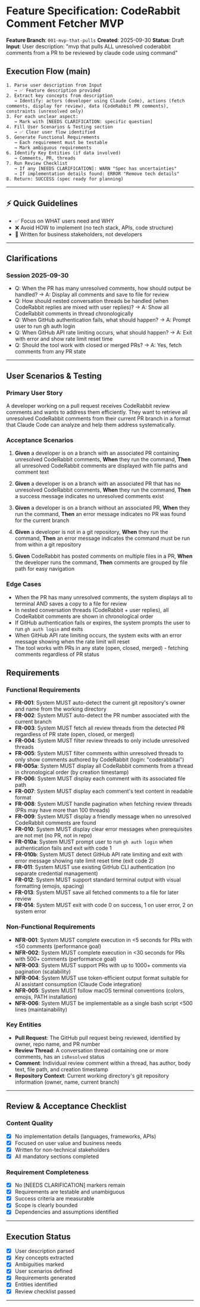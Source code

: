 # Feature Specification: CodeRabbit Comment Fetcher MVP

**Feature Branch**: `001-mvp-that-pulls`
**Created**: 2025-09-30
**Status**: Draft
**Input**: User description: "mvp that pulls ALL unresolved coderabbit comments from a PR to be reviewed by claude code using command"

## Execution Flow (main)
```
1. Parse user description from Input
   → ✅ Feature description provided
2. Extract key concepts from description
   → Identify: actors (developer using Claude Code), actions (fetch comments, display for review), data (CodeRabbit PR comments), constraints (unresolved only)
3. For each unclear aspect:
   → Mark with [NEEDS CLARIFICATION: specific question]
4. Fill User Scenarios & Testing section
   → ✅ Clear user flow identified
5. Generate Functional Requirements
   → Each requirement must be testable
   → Mark ambiguous requirements
6. Identify Key Entities (if data involved)
   → Comments, PR, threads
7. Run Review Checklist
   → If any [NEEDS CLARIFICATION]: WARN "Spec has uncertainties"
   → If implementation details found: ERROR "Remove tech details"
8. Return: SUCCESS (spec ready for planning)
```

---

## ⚡ Quick Guidelines
- ✅ Focus on WHAT users need and WHY
- ❌ Avoid HOW to implement (no tech stack, APIs, code structure)
- 👥 Written for business stakeholders, not developers

---

## Clarifications

### Session 2025-09-30
- Q: When the PR has many unresolved comments, how should output be handled? → A: Display all comments and save to file for review
- Q: How should nested conversation threads be handled (when CodeRabbit replies are mixed with user replies)? → A: Show all CodeRabbit comments in thread chronologically
- Q: When GitHub authentication fails, what should happen? → A: Prompt user to run gh auth login
- Q: When GitHub API rate limiting occurs, what should happen? → A: Exit with error and show rate limit reset time
- Q: Should the tool work with closed or merged PRs? → A: Yes, fetch comments from any PR state

---

## User Scenarios & Testing

### Primary User Story

A developer working on a pull request receives CodeRabbit review comments and wants to address them efficiently. They want to retrieve all unresolved CodeRabbit comments from their current PR branch in a format that Claude Code can analyze and help them address systematically.

### Acceptance Scenarios

1. **Given** a developer is on a branch with an associated PR containing unresolved CodeRabbit comments, **When** they run the command, **Then** all unresolved CodeRabbit comments are displayed with file paths and comment text

2. **Given** a developer is on a branch with an associated PR that has no unresolved CodeRabbit comments, **When** they run the command, **Then** a success message indicates no unresolved comments exist

3. **Given** a developer is on a branch without an associated PR, **When** they run the command, **Then** an error message indicates no PR was found for the current branch

4. **Given** a developer is not in a git repository, **When** they run the command, **Then** an error message indicates the command must be run from within a git repository

5. **Given** CodeRabbit has posted comments on multiple files in a PR, **When** the developer runs the command, **Then** comments are grouped by file path for easy navigation

### Edge Cases

- When the PR has many unresolved comments, the system displays all to terminal AND saves a copy to a file for review
- In nested conversation threads (CodeRabbit + user replies), all CodeRabbit comments are shown in chronological order
- If GitHub authentication fails or expires, the system prompts the user to run `gh auth login` and exits
- When GitHub API rate limiting occurs, the system exits with an error message showing when the rate limit will reset
- The tool works with PRs in any state (open, closed, merged) - fetching comments regardless of PR status

## Requirements

### Functional Requirements

- **FR-001**: System MUST auto-detect the current git repository's owner and name from the working directory
- **FR-002**: System MUST auto-detect the PR number associated with the current branch
- **FR-003**: System MUST fetch all review threads from the detected PR regardless of PR state (open, closed, or merged)
- **FR-004**: System MUST filter review threads to only include unresolved threads
- **FR-005**: System MUST filter comments within unresolved threads to only show comments authored by CodeRabbit (login: "coderabbitai")
- **FR-005a**: System MUST display all CodeRabbit comments from a thread in chronological order (by creation timestamp)
- **FR-006**: System MUST display each comment with its associated file path
- **FR-007**: System MUST display each comment's text content in readable format
- **FR-008**: System MUST handle pagination when fetching review threads (PRs may have more than 100 threads)
- **FR-009**: System MUST display a friendly message when no unresolved CodeRabbit comments are found
- **FR-010**: System MUST display clear error messages when prerequisites are not met (no PR, not in repo)
- **FR-010a**: System MUST prompt user to run `gh auth login` when authentication fails and exit with code 1
- **FR-010b**: System MUST detect GitHub API rate limiting and exit with error message showing rate limit reset time (exit code 2)
- **FR-011**: System MUST use existing GitHub CLI authentication (no separate credential management)
- **FR-012**: System MUST support standard terminal output with visual formatting (emojis, spacing)
- **FR-013**: System MUST save all fetched comments to a file for later review
- **FR-014**: System MUST exit with code 0 on success, 1 on user error, 2 on system error

### Non-Functional Requirements

- **NFR-001**: System MUST complete execution in <5 seconds for PRs with <50 comments (performance goal)
- **NFR-002**: System MUST complete execution in <30 seconds for PRs with 500+ comments (performance goal)
- **NFR-003**: System MUST support PRs with up to 1000+ comments via pagination (scalability)
- **NFR-004**: System MUST use token-efficient output format suitable for AI assistant consumption (Claude Code integration)
- **NFR-005**: System MUST follow macOS terminal conventions (colors, emojis, PATH installation)
- **NFR-006**: System MUST be implementable as a single bash script <500 lines (maintainability)

### Key Entities

- **Pull Request**: The GitHub pull request being reviewed, identified by owner, repo name, and PR number
- **Review Thread**: A conversation thread containing one or more comments, has an `isResolved` status
- **Comment**: Individual review comment within a thread, has author, body text, file path, and creation timestamp
- **Repository Context**: Current working directory's git repository information (owner, name, current branch)

---

## Review & Acceptance Checklist

### Content Quality
- [x] No implementation details (languages, frameworks, APIs)
- [x] Focused on user value and business needs
- [x] Written for non-technical stakeholders
- [x] All mandatory sections completed

### Requirement Completeness
- [x] No [NEEDS CLARIFICATION] markers remain
- [x] Requirements are testable and unambiguous
- [x] Success criteria are measurable
- [x] Scope is clearly bounded
- [x] Dependencies and assumptions identified

---

## Execution Status

- [x] User description parsed
- [x] Key concepts extracted
- [x] Ambiguities marked
- [x] User scenarios defined
- [x] Requirements generated
- [x] Entities identified
- [x] Review checklist passed

---